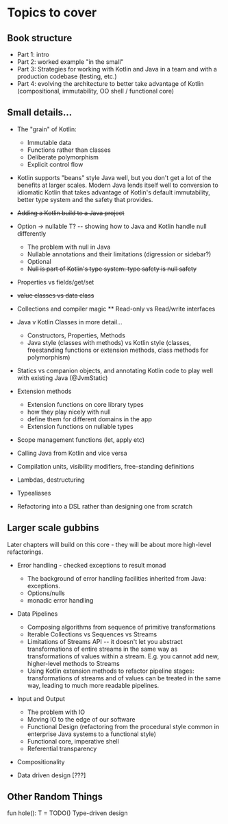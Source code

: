 # Topics to cover

## Book structure

* Part 1: intro
* Part 2: worked example "in the small"
* Part 3: Strategies for working with Kotlin and Java in a team and with a production codebase (testing, etc.)
* Part 4: evolving the architecture to better take advantage of Kotlin (compositional, immutability, OO shell / functional core)


## Small details...

* The "grain" of Kotlin:
  - Immutable data
  - Functions rather than classes
  - Deliberate polymorphism
  - Explicit control flow

* Kotlin supports "beans" style Java well, but you don't get a lot of the benefits at larger scales.  Modern Java lends itself well to conversion to idiomatic Kotlin that takes advantage of Kotlin's default immutability, better type system and the safety that provides.

* ~~Adding a Kotlin build to a Java project~~

* Option<T> -> nullable T? -- showing how to Java and Kotlin handle null differently
  - The problem with null in Java
  - Nullable annotations and their limitations (digression or sidebar?)
  - Optional
  - ~~Null is part of Kotlin's type system: type safety is null safety~~

* Properties vs fields/get/set

* ~~value classes vs data class~~

* Collections and compiler magic
** Read-only vs Read/write interfaces

* Java v Kotlin Classes in more detail...
  - Constructors, Properties, Methods
  - Java style (classes with methods) vs Kotlin style (classes, freestanding functions or extension methods, class methods for polymorphism)

* Statics vs companion objects, and annotating Kotlin code to play well with existing Java (@JvmStatic)

* Extension methods
  - Extension functions on core library types
  - how they play nicely with null
  - define them for different domains in the app
  - Extension functions on nullable types

* Scope management functions (let, apply etc)

* Calling Java from Kotlin and vice versa

* Compilation units, visibility modifiers, free-standing definitions

* Lambdas, destructuring

* Typealiases

* Refactoring into a DSL rather than designing one from scratch


## Larger scale gubbins

Later chapters will build on this core - they will be about more high-level refactorings.

* Error handling - checked exceptions to result monad
  - The background of error handling facilities inherited from Java: exceptions.
  - Options/nulls
  - monadic error handling

* Data Pipelines
  - Composing algorithms from sequence of primitive transformations
  - Iterable Collections vs Sequences vs Streams
  - Limitations of Streams API -- it doesn't let you abstract transformations of entire streams in the same way as transformations of values within a stream. E.g. you cannot add new, higher-level methods to Streams
  - Using Kotlin extension methods to refactor pipeline stages: transformations of streams and of values can be treated in the same way, leading to much more readable pipelines.

* Input and Output
  - The problem with IO
  - Moving IO to the edge of our software
  - Functional Design (refactoring from the procedural style common in enterprise Java systems to a functional style)
  - Functional core, imperative shell
  - Referential transparency

* Compositionality

* Data driven design [???]

## Other Random Things

fun <T> hole(): T = TODO()
Type-driven design